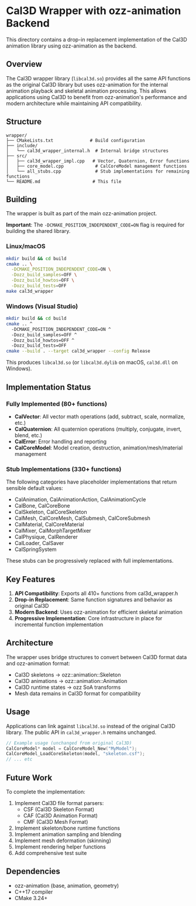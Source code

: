 # Cal3D Wrapper with ozz-animation Backend

This directory contains a drop-in replacement implementation of the Cal3D animation library using ozz-animation as the backend.

## Overview

The Cal3D wrapper library (`libcal3d.so`) provides all the same API functions as the original Cal3D library but uses ozz-animation for the internal animation playback and skeletal animation processing. This allows applications using Cal3D to benefit from ozz-animation's performance and modern architecture while maintaining API compatibility.

## Structure

```
wrapper/
├── CMakeLists.txt              # Build configuration
├── include/
│   └── cal3d_wrapper_internal.h  # Internal bridge structures
├── src/
│   ├── cal3d_wrapper_impl.cpp   # Vector, Quaternion, Error functions
│   ├── core_model.cpp            # CalCoreModel management functions
│   └── all_stubs.cpp             # Stub implementations for remaining functions
└── README.md                    # This file
```

## Building

The wrapper is built as part of the main ozz-animation project.

**Important**: The `-DCMAKE_POSITION_INDEPENDENT_CODE=ON` flag is required for building the shared library.

### Linux/macOS

```bash
mkdir build && cd build
cmake .. \
  -DCMAKE_POSITION_INDEPENDENT_CODE=ON \
  -Dozz_build_samples=OFF \
  -Dozz_build_howtos=OFF \
  -Dozz_build_tests=OFF
make cal3d_wrapper
```

### Windows (Visual Studio)

```bash
mkdir build && cd build
cmake .. ^
  -DCMAKE_POSITION_INDEPENDENT_CODE=ON ^
  -Dozz_build_samples=OFF ^
  -Dozz_build_howtos=OFF ^
  -Dozz_build_tests=OFF
cmake --build . --target cal3d_wrapper --config Release
```

This produces `libcal3d.so` (or `libcal3d.dylib` on macOS, `cal3d.dll` on Windows).

## Implementation Status

### Fully Implemented (80+ functions)
- **CalVector**: All vector math operations (add, subtract, scale, normalize, etc.)
- **CalQuaternion**: All quaternion operations (multiply, conjugate, invert, blend, etc.)
- **CalError**: Error handling and reporting
- **CalCoreModel**: Model creation, destruction, animation/mesh/material management

### Stub Implementations (330+ functions)
The following categories have placeholder implementations that return sensible default values:
- CalAnimation, CalAnimationAction, CalAnimationCycle
- CalBone, CalCoreBone
- CalSkeleton, CalCoreSkeleton
- CalMesh, CalCoreMesh, CalSubmesh, CalCoreSubmesh
- CalMaterial, CalCoreMaterial
- CalMixer, CalMorphTargetMixer
- CalPhysique, CalRenderer
- CalLoader, CalSaver
- CalSpringSystem

These stubs can be progressively replaced with full implementations.

## Key Features

1. **API Compatibility**: Exports all 410+ functions from cal3d_wrapper.h
2. **Drop-in Replacement**: Same function signatures and behavior as original Cal3D
3. **Modern Backend**: Uses ozz-animation for efficient skeletal animation
4. **Progressive Implementation**: Core infrastructure in place for incremental function implementation

## Architecture

The wrapper uses bridge structures to convert between Cal3D format data and ozz-animation format:

- Cal3D skeletons → ozz::animation::Skeleton
- Cal3D animations → ozz::animation::Animation  
- Cal3D runtime states → ozz SoA transforms
- Mesh data remains in Cal3D format for compatibility

## Usage

Applications can link against `libcal3d.so` instead of the original Cal3D library. The public API in `cal3d_wrapper.h` remains unchanged.

```c
// Example usage (unchanged from original Cal3D)
CalCoreModel* model = CalCoreModel_New("MyModel");
CalCoreModel_LoadCoreSkeleton(model, "skeleton.csf");
// ... etc
```

## Future Work

To complete the implementation:

1. Implement Cal3D file format parsers:
   - CSF (Cal3D Skeleton Format)
   - CAF (Cal3D Animation Format)
   - CMF (Cal3D Mesh Format)
2. Implement skeleton/bone runtime functions  
3. Implement animation sampling and blending
4. Implement mesh deformation (skinning)
5. Implement rendering helper functions
6. Add comprehensive test suite

## Dependencies

- ozz-animation (base, animation, geometry)
- C++17 compiler
- CMake 3.24+
